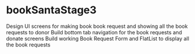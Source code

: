 # bookSantaStage3
Design UI screens for making book book request and showing all the book requests to donor
Build bottom tab navigation for the book requests and donate screens
Build working Book Request Form and FlatList to display all the book requests
